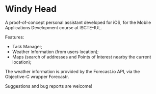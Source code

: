 Windy Head
==========


A proof-of-concept personal assistant developed for iOS, for the Mobile Applications Development course at ISCTE-IUL.


Features:
  
  - Task Manager;
  - Weather Information (from users location);
  - Maps (search of addresses and Points of Interest nearby the current location);
  
  

The weather information is provided by the Forecast.io API, via the Objective-C wrapper Forecastr.


Suggestions and bug reports are welcome!

  
